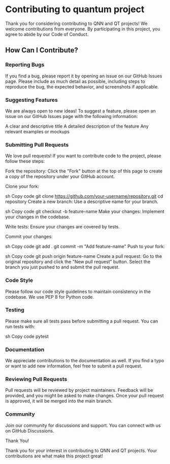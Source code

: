 # Contributing to quantum project

Thank you for considering contributing to QNN and QT projects! We welcome contributions from everyone. By participating in this project, you agree to abide by our Code of Conduct.

## How Can I Contribute?

### Reporting Bugs
If you find a bug, please report it by opening an issue on our GitHub Issues page. Please include as much detail as possible, including steps to reproduce the bug, the expected behavior, and screenshots if applicable.

### Suggesting Features
We are always open to new ideas! To suggest a feature, please open an issue on our GitHub Issues page with the following information:

A clear and descriptive title
A detailed description of the feature
Any relevant examples or mockups

### Submitting Pull Requests
We love pull requests! If you want to contribute code to the project, please follow these steps:

Fork the repository: Click the "Fork" button at the top of this page to create a copy of the repository under your GitHub account.

Clone your fork:

sh
Copy code
git clone https://github.com/your-username/repository.git
cd repository
Create a new branch: Use a descriptive name for your branch.

sh
Copy code
git checkout -b feature-name
Make your changes: Implement your changes in the codebase.

Write tests: Ensure your changes are covered by tests.

Commit your changes:

sh
Copy code
git add .
git commit -m "Add feature-name"
Push to your fork:

sh
Copy code
git push origin feature-name
Create a pull request: Go to the original repository and click the "New pull request" button. Select the branch you just pushed to and submit the pull request.

### Code Style
Please follow our code style guidelines to maintain consistency in the codebase. We use PEP 8 for Python code.

### Testing
Please make sure all tests pass before submitting a pull request. You can run tests with:

sh
Copy code
pytest

### Documentation
We appreciate contributions to the documentation as well. If you find a typo or want to add new information, feel free to submit a pull request.

### Reviewing Pull Requests
Pull requests will be reviewed by project maintainers.
Feedback will be provided, and you might be asked to make changes.
Once your pull request is approved, it will be merged into the main branch.

### Community
Join our community for discussions and support. You can connect with us on GitHub Discussions.

Thank You!

Thank you for your interest in contributing to QNN and QT projects. Your contributions are what make this project great!





